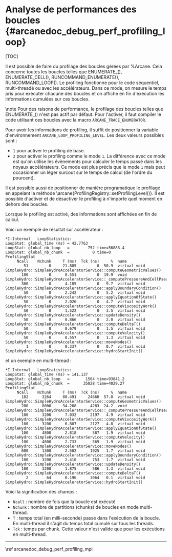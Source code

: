 # Analyse de performances des boucles {#arcanedoc_debug_perf_profiling_loop}

[TOC]

Il est possible de faire du profilage des boucles gérées par
%Arcane. Cela concerne toutes les boucles telles que ENUMERATE_(),
ENUMERATE_CELL(), RUNCOMMAND_ENUMERATE(), RUNCOMMAND_LOOP(). Le
profiling fonctionne pour le code séquentiel, multi-threadé ou avec
les accélérateurs. Dans ce mode, on mesure le temps pris pour exécuter
chacune des boucles et on affiche en fin d'exécution les informations
cumulées sur ces boucles.

\note Pour des raisons de performance, le profilage des boucles telles
que ENUMERATE_() n'est pas actif par défaut. Pour l'activer, il faut
compiler le code utilisant ces boucles avec la macro
`ARCANE_TRACE_ENUMERATOR`.

Pour avoir les informations de profiling, il suffit de positionner la
variable d'environnement `ARCANE_LOOP_PROFILING_LEVEL`. Les deux
valeurs possibles sont :

- `1` pour activer le profiling de base.
- `2` pour activer le profiling comme le mode `1`. La différence avec
  ce mode est qu'on utilise les évènements pour calculer le temps
  passé dans les noyaux accélérateurs. Ce mode est plus précis que le
  mode `1` mais peut occasionner un léger surcout sur le temps de
  calcul (de l'ordre du pourcent).

Il est possible aussi de positionner de manière programatique le
profilage en appelant la méthode
\arcane{ProfilingRegistry::setProfilingLevel()}. Il est possible
d'activer et de désactiver le profiling à n'importe quel moment en
dehors des boucles.

Lorsque le profiling est activé, des informations sont affichées en
fin de calcul.

Voici un exemple de résultat sur accélérateur :

```
*I-Internal   LoopStatistics:
LoopStat: global_time (ms) = 42.7763
LoopStat: global_nb_loop   =        752 time=56883.4
LoopStat: global_nb_chunk  =          0 time=0
ProfilingStat
     Ncall    Nchunk     T (ms)  Tck (ns)     %  name
        51         0     21.805         0  50.9  virtual void SimpleHydro::SimpleHydroAcceleratorService::computeGeometricValues()
       100         0      8.551         0  19.9  void SimpleHydro::SimpleHydroAcceleratorService::_computePressureAndCellPseudoViscosityForces()
       300         0      4.185         0   9.7  virtual void SimpleHydro::SimpleHydroAcceleratorService::applyBoundaryCondition()
        50         0      2.242         0   5.2  virtual void SimpleHydro::SimpleHydroAcceleratorService::applyEquationOfState()
        50         0      2.026         0   4.7  virtual void SimpleHydro::SimpleHydroAcceleratorService::computeViscosityWork()
        50         0      1.522         0   3.5  virtual void SimpleHydro::SimpleHydroAcceleratorService::updateDensity()
        50         0      0.866         0   2.0  virtual void SimpleHydro::SimpleHydroAcceleratorService::computeDeltaT()
        50         0      0.679         0   1.5  virtual void SimpleHydro::SimpleHydroAcceleratorService::computeVelocity()
        50         0      0.557         0   1.3  virtual void SimpleHydro::SimpleHydroAcceleratorService::moveNodes()
         1         0      0.337         0   0.7  virtual void SimpleHydro::SimpleHydroAcceleratorService::hydroStartInit()
```

et un exemple en multi-thread :

```
*I-Internal   LoopStatistics:
LoopStat: global_time (ms) = 141.137
LoopStat: global_nb_loop   =       1504 time=93841.2
LoopStat: global_nb_chunk  =      35028 time=4029.27
ProfilingStat
     Ncall    Nchunk     T (ms)  Tck (ns)     %  name
       102      3264     80.491     24660  57.0  virtual void SimpleHydro::SimpleHydroAcceleratorService::computeGeometricValues()
       200      8000     34.268      4283  24.2  void SimpleHydro::SimpleHydroAcceleratorService::_computePressureAndCellPseudoViscosityForces()
       100      3200      7.032      2197   4.9  virtual void SimpleHydro::SimpleHydroAcceleratorService::computeViscosityWork()
       100      3200      6.807      2127   4.8  virtual void SimpleHydro::SimpleHydroAcceleratorService::applyEquationOfState()
       100      4800      2.818       587   1.9  virtual void SimpleHydro::SimpleHydroAcceleratorService::computeVelocity()
       100      4800      2.733       569   1.9  virtual void SimpleHydro::SimpleHydroAcceleratorService::moveNodes()
       600      1300      2.502      1925   1.7  virtual void SimpleHydro::SimpleHydroAcceleratorService::applyBoundaryCondition()
       100      3200      2.410       753   1.7  virtual void SimpleHydro::SimpleHydroAcceleratorService::updateDensity()
       100      3200      1.875       586   1.3  virtual void SimpleHydro::SimpleHydroAcceleratorService::computeDeltaT()
         2        64      0.196      3064   0.1  virtual void SimpleHydro::SimpleHydroAcceleratorService::hydroStartInit()
```


Voici la signification des champs :

- `Ncall` : nombre de fois que la boucle est exécuté
- `Nchunk` : nombre de partitions (chunks) de boucles en mode
  multi-thread.
- `T` : temps total (en milli-seconde) passé dans l'exécution de la boucle. En
  multi-thread il s'agit du temps total cumulé sur tous les threads.
- `Tck` : temps par chunk. Cette valeur n'est valide que pour les
  exécutions en multi-thread.

____

<div class="section_buttons">
<span class="back_section_button">
\ref arcanedoc_debug_perf_profiling_mpi
</span>
</div>
